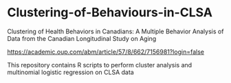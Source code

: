 # Clustering-of-Behaviours-in-CLSA
Clustering of Health Behaviors in Canadians: A Multiple Behavior Analysis of Data from the Canadian Longitudinal Study on Aging 

https://academic.oup.com/abm/article/57/8/662/7156981?login=false

This repository contains R scripts to perform cluster analysis and multinomial logistic regression on CLSA data
